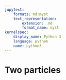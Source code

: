 ```yaml
---
jupytext:
    formats: md:myst
    text_representation:
        extension: .md
        format_name: myst
kernelspec:
    display_name: Python 3
    language: python
    name: python3
---
```


# Two particles

```{tableofcontents}
```
